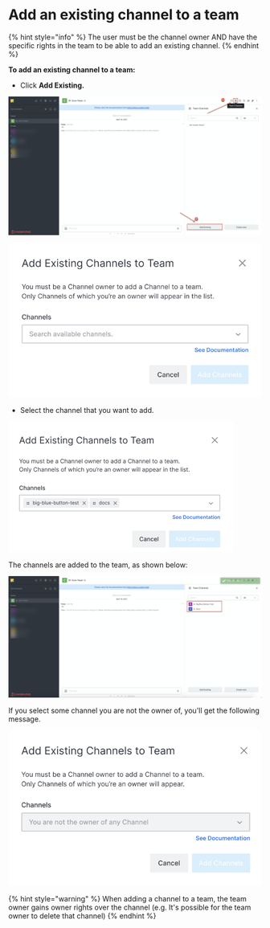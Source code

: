 # Add an existing channel to a team

{% hint style="info" %}
The user must be the channel owner AND have the specific rights in the team to be able to add an existing channel.
{% endhint %}

**To add an existing channel to a team:**

* Click **Add Existing.**

![](<../../../../../.gitbook/assets/image (353).png>)

![](<../../../../../.gitbook/assets/image (590).png>)

* Select the channel that you want to add.

![](<../../../../../.gitbook/assets/image (591).png>)

The channels are added to the team, as shown below:

![](<../../../../../.gitbook/assets/image (355).png>)

If you select some channel you are not the owner of, you'll get the following message.

![](<../../../../../.gitbook/assets/image (592).png>)

{% hint style="warning" %}
When adding a channel to a team, the team owner gains owner rights over the channel (e.g. It's possible for the team owner to delete that channel)
{% endhint %}
